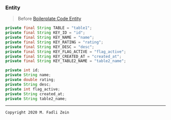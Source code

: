 ### Entity
> Before [Boilerplate Code Entity](https://github.com/gzeinnumer/MyLibSimpleSQLite/blob/dev/README_1.md)
```java
private final String TABLE = "table1";
private final String KEY_ID = "id";
private final String KEY_NAME = "name";
private final String KEY_RATING = "rating";
private final String KEY_DESC = "desc";
private final String KEY_FLAG_ACTIVE = "flag_active";
private final String KEY_CREATED_AT = "created_at";
private final String KEY_TABLE2_NAME = "table2_name";

private int id;
private String name;
private double rating;
private String desc;
private int flag_active;
private String created_at;
private String table2_name;
```

---

```
Copyright 2020 M. Fadli Zein
```
